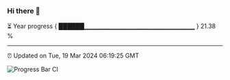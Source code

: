 ### Hi there 👋

⏳ Year progress { ██████▁▁▁▁▁▁▁▁▁▁▁▁▁▁▁▁▁▁▁▁▁▁▁▁ } 21.38 %

---

⏰ Updated on Tue, 19 Mar 2024 06:19:25 GMT

![Progress Bar CI](https://github.com/liununu/liununu/workflows/Progress%20Bar%20CI/badge.svg)
